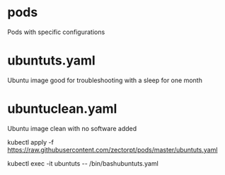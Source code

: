 # pods
Pods with specific configurations


# ubuntuts.yaml
Ubuntu image good for troubleshooting with a sleep for one month

# ubuntuclean.yaml
Ubuntu image clean with no software added

kubectl apply -f https://raw.githubusercontent.com/zectorpt/pods/master/ubuntuts.yaml

kubectl exec -it ubuntuts -- /bin/bashubuntuts.yaml
